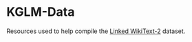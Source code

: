 KGLM-Data
===

Resources used to help compile the [Linked WikiText-2](https://rloganiv.github.io/linked-wikitext-2) dataset.


